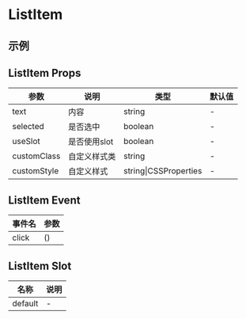 # ListItem

## 示例

<!--codes start-->
<!--codes end-->

## ListItem Props

<!--props start-->

| 参数 | 说明 | 类型 | 默认值 |
| --- | ----- | --- | --- |
| text | 内容 | string | - |
| selected | 是否选中 | boolean | - |
| useSlot | 是否使用slot | boolean | - |
| customClass | 自定义样式类 | string | - |
| customStyle | 自定义样式 | string\|CSSProperties | - |

<!--props end-->

## ListItem Event

<!--event start-->

| 事件名 | 参数 |
| --- | --- |
| click | ()  |

<!--event end-->

## ListItem Slot

<!--slot start-->

| 名称 | 说明 |
| --- | --- |
| default | - |

<!--slot end-->

